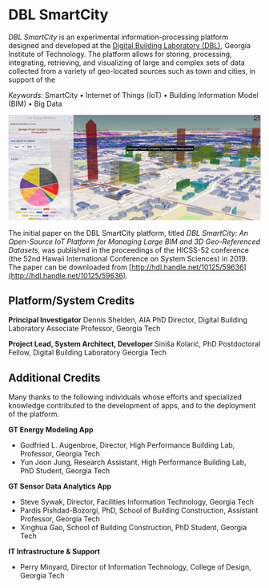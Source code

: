 # DBL SmartCity

*DBL SmartCity* is an experimental information-processing platform designed and developed at the [Digital Building Laboratory (DBL)](https://www.dbl.gatech.edu/), Georgia Institute of Technology. The platform allows for storing, processing, integrating, retrieving, and visualizing of large and complex sets of data collected from a variety of geo-located sources such as town and cities, in support of the 

*Keywords:* SmartCity &bull; Internet of Things (IoT) &bull; Building Information Model (BIM) &bull; Big Data

![DBL SmartCity](/images/screenshots/DBL-SmartCity-screenshot.jpg)

The initial paper on the DBL SmartCity platform, titled *DBL SmartCity: An Open-Source IoT Platform for Managing Large BIM and 3D Geo-Referenced Datasets*, was published  in the proceedings of the HICSS-52 conference (the 52nd Hawaii International Conference on System Sciences) in 2019. The paper can be downloaded from [http://hdl.handle.net/10125/59636](http://hdl.handle.net/10125/59636).

## Platform/System Credits

**Principal Investigator**
Dennis Shelden, AIA PhD
Director, Digital Building Laboratory
Associate Professor, Georgia Tech

**Project Lead, System Architect, Developer**
Siniša Kolarić, PhD
Postdoctoral Fellow, Digital Building Laboratory
Georgia Tech

## Additional Credits

Many thanks to the following individuals whose efforts and specialized knowledge contributed to the development of apps, and to the deployment of the platform.

**GT Energy Modeling App**

* Godfried L. Augenbroe, Director, High Performance Building Lab, Professor, Georgia Tech
* Yun Joon Jung, Research Assistant, High Performance Building Lab, PhD Student, Georgia Tech

**GT Sensor Data Analytics App**

* Steve Sywak, Director, Facilities Information Technology, Georgia Tech
* Pardis Pishdad-Bozorgi, PhD, School of Building Construction, Assistant Professor, Georgia Tech
* Xinghua Gao, School of Building Construction, PhD Student, Georgia Tech


**IT Infrastructure &amp; Support**

* Perry Minyard, Director of Information Technology, College of Design, Georgia Tech
